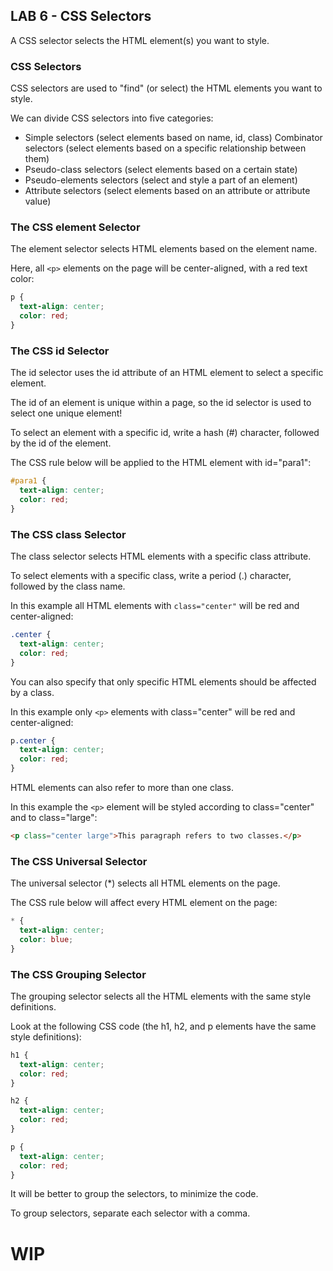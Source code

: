 ## LAB 6 - CSS Selectors

A CSS selector selects the HTML element(s) you want to style.

### CSS Selectors

CSS selectors are used to "find" (or select) the HTML elements you want to style.

We can divide CSS selectors into five categories:

- Simple selectors (select elements based on name, id, class)
Combinator selectors (select elements based on a specific relationship between them)
- Pseudo-class selectors (select elements based on a certain state)
- Pseudo-elements selectors (select and style a part of an element)
- Attribute selectors (select elements based on an attribute or attribute value)

### The CSS element Selector

The element selector selects HTML elements based on the element name.

Here, all ```<p>``` elements on the page will be center-aligned, with a red text color: 

```css
p {
  text-align: center;
  color: red;
}
```

### The CSS id Selector

The id selector uses the id attribute of an HTML element to select a specific element.

The id of an element is unique within a page, so the id selector is used to select one unique element!

To select an element with a specific id, write a hash (#) character, followed by the id of the element.

The CSS rule below will be applied to the HTML element with id="para1": 

```css
#para1 {
  text-align: center;
  color: red;
}
```

### The CSS class Selector

The class selector selects HTML elements with a specific class attribute.

To select elements with a specific class, write a period (.) character, followed by the class name.

In this example all HTML elements with ```class="center"``` will be red and center-aligned: 

```css
.center {
  text-align: center;
  color: red;
}
```

You can also specify that only specific HTML elements should be affected by a class.

In this example only ```<p>``` elements with class="center" will be red and center-aligned: 

```css
p.center {
  text-align: center;
  color: red;
}
```

HTML elements can also refer to more than one class.

In this example the ```<p>``` element will be styled according to class="center" and to class="large": 

```html
<p class="center large">This paragraph refers to two classes.</p>
```

### The CSS Universal Selector

The universal selector (*) selects all HTML elements on the page.

The CSS rule below will affect every HTML element on the page: 

```css
* {
  text-align: center;
  color: blue;
}
```

### The CSS Grouping Selector

The grouping selector selects all the HTML elements with the same style definitions.

Look at the following CSS code (the h1, h2, and p elements have the same style definitions):

```css
h1 {
  text-align: center;
  color: red;
}

h2 {
  text-align: center;
  color: red;
}

p {
  text-align: center;
  color: red;
}
```

It will be better to group the selectors, to minimize the code.

To group selectors, separate each selector with a comma.

# WIP
